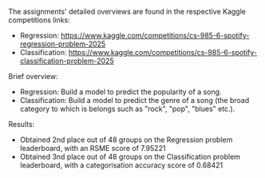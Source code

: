 The assignments' detailed overviews are found in the respective Kaggle competitions links:
- Regression: https://www.kaggle.com/competitions/cs-985-6-spotify-regression-problem-2025
- Classification: https://www.kaggle.com/competitions/cs-985-6-spotify-classification-problem-2025

Brief overview:
- Regression: Build a model to predict the popularity of a song.
- Classification: Build a model to predict the genre of a song (the broad category to which is belongs such as "rock", "pop", "blues" etc.).

Results:
- Obtained 2nd place out of 48 groups on the Regression problem leaderboard, with an RSME score of 7.95221
- Obtained 3nd place out of 48 groups on the Classification problem leaderboard, with a categorisation accuracy score of 0.68421
